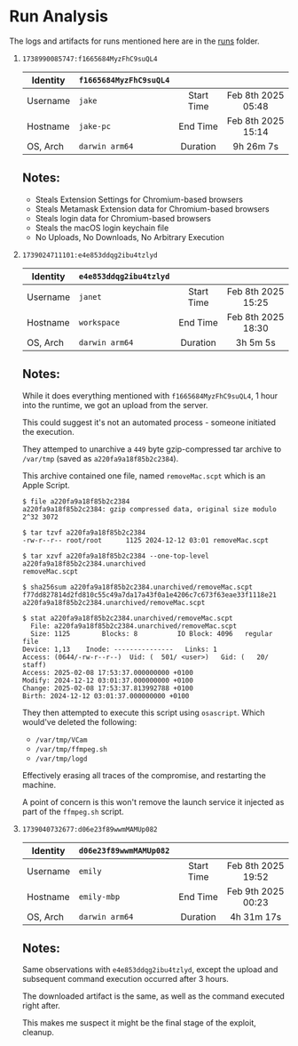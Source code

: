 # Run Analysis

The logs and artifacts for runs mentioned here are in the [runs](runs) folder.

1. `1738990085747:f1665684MyzFhC9suQL4`

    | Identity | `f1665684MyzFhC9suQL4` |            |                    |
    | -------- | ---------------------- | :--------: | :----------------: |
    | Username |         `jake`         | Start Time | Feb 8th 2025 05:48 |
    | Hostname |       `jake-pc`        |  End Time  | Feb 8th 2025 15:14 |
    | OS, Arch |     `darwin arm64`     |  Duration  |     9h 26m 7s      |

    ## Notes:

    - Steals Extension Settings for Chromium-based browsers
    - Steals Metamask Extension data for Chromium-based browsers
    - Steals login data for Chromium-based browsers
    - Steals the macOS login keychain file
    - No Uploads, No Downloads, No Arbitrary Execution

2. `1739024711101:e4e853ddqg2ibu4tzlyd`

    | Identity | `e4e853ddqg2ibu4tzlyd` |            |                    |
    | -------- | ---------------------- | :--------: | :----------------: |
    | Username |        `janet`         | Start Time | Feb 8th 2025 15:25 |
    | Hostname |      `workspace`       |  End Time  | Feb 8th 2025 18:30 |
    | OS, Arch |     `darwin arm64`     |  Duration  |      3h 5m 5s      |

    ## Notes:

    While it does everything mentioned with `f1665684MyzFhC9suQL4`, 1 hour into the runtime, we got an upload from the server.

    This could suggest it's not an automated process - someone initiated the execution.

    They attemped to unarchive a `449` byte gzip-compressed tar archive to `/var/tmp` (saved as `a220fa9a18f85b2c2384`).

    This archive contained one file, named `removeMac.scpt` which is an Apple Script.

    ```console
    $ file a220fa9a18f85b2c2384
    a220fa9a18f85b2c2384: gzip compressed data, original size modulo 2^32 3072

    $ tar tzvf a220fa9a18f85b2c2384
    -rw-r--r-- root/root      1125 2024-12-12 03:01 removeMac.scpt

    $ tar xzvf a220fa9a18f85b2c2384 --one-top-level a220fa9a18f85b2c2384.unarchived
    removeMac.scpt

    $ sha256sum a220fa9a18f85b2c2384.unarchived/removeMac.scpt
    f77dd827814d2fd810c55c49a7da17a43f0a1e4206c7c673f63eae33f1118e21  a220fa9a18f85b2c2384.unarchived/removeMac.scpt

    $ stat a220fa9a18f85b2c2384.unarchived/removeMac.scpt
      File: a220fa9a18f85b2c2384.unarchived/removeMac.scpt
      Size: 1125      	Blocks: 8          IO Block: 4096   regular file
    Device: 1,13	Inode: ---------------   Links: 1
    Access: (0644/-rw-r--r--)  Uid: (  501/ <user>)   Gid: (   20/   staff)
    Access: 2025-02-08 17:53:37.000000000 +0100
    Modify: 2024-12-12 03:01:37.000000000 +0100
    Change: 2025-02-08 17:53:37.813992788 +0100
    Birth: 2024-12-12 03:01:37.000000000 +0100
    ```

    They then attempted to execute this script using `osascript`. Which would've deleted the following:

    - `/var/tmp/VCam`
    - `/var/tmp/ffmpeg.sh`
    - `/var/tmp/logd`

    Effectively erasing all traces of the compromise, and restarting the machine.

    A point of concern is this won't remove the launch service it injected as part of the `ffmpeg.sh` script.

3. `1739040732677:d06e23f89wwmMAMUp082`

    | Identity | `d06e23f89wwmMAMUp082` |            |                    |
    | -------- | ---------------------- | :--------: | :----------------: |
    | Username |        `emily`         | Start Time | Feb 8th 2025 19:52 |
    | Hostname |      `emily-mbp`       |  End Time  | Feb 9th 2025 00:23 |
    | OS, Arch |     `darwin arm64`     |  Duration  |     4h 31m 17s     |

    ## Notes:

    Same observations with `e4e853ddqg2ibu4tzlyd`, except the upload and subsequent command execution occurred after 3 hours.

    The downloaded artifact is the same, as well as the command executed right after.

    This makes me suspect it might be the final stage of the exploit, cleanup.
